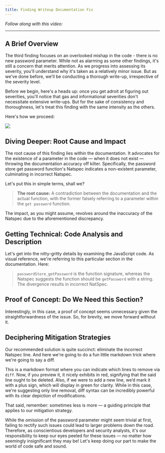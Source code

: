 ```yaml
---
title: Finding Writeup Documentation Fix
---
```


_Follow along with this video:_



---

## A Brief Overview

The third finding focuses on an overlooked mishap in the code - there is no new password parameter. While not as alarming as some other findings, it's still a concern that merits attention. As we progress into assessing its severity, you'll understand why it's taken as a relatively minor issue. But as we've done before, we'll be conducting a thorough write-up, irrespective of the severity level.

Before we begin, here's a heads up: once you get adroit at figuring out severities, you'll notice that gas and informational severities don't necessitate extensive write-ups. But for the sake of consistency and thoroughness, let's treat this finding with the same intensity as the others.

Here's how we proceed:

![](https://cdn.videotap.com/IArtvAsHoY19oT7nCiE3-30.97.png)

## Diving Deeper: Root Cause and Impact

The root cause of this finding lies within the documentation. It advocates for the existence of a parameter in the code — when it does not exist — throwing the documentation accuracy off kilter. Specifically, the password store get password function's Natspec indicates a non-existent parameter, culminating in incorrect Natspec.

Let's put this in simple terms, shall we?

> **The root cause:** A contradiction between the documentation and the actual function, with the former falsely referring to a parameter within the `get password` function.

The impact, as you might assume, revolves around the inaccuracy of the Natspec due to the aforementioned discrepancy.

## Getting Technical: Code Analysis and Description

Let's get into the nitty-gritty details by examining the JavaScript code. As visual reference, we're referring to this particular section in the documentation. Here:

> `passwordStore_getPassword` is the function signature, whereas the Natspec suggests the function should be `getPassword` with a string. The divergence results in incorrect NatSpec.

## Proof of Concept: Do We Need this Section?

Interestingly, in this case, a proof of concept seems unnecessary given the straightforwardness of the issue. So, for brevity, we move forward without it.

## Deciphering Mitigation Strategies

Our recommended solution is quite succinct: eliminate the incorrect Natspec line. And here we're going to do a fun little markdown trick where we're going to say a diff.

This is a markdown format where you can indicate which lines to remove via `diff`. Now, if you preview it, it nicely exhibits in red, signifying that the said line ought to be deleted. Also, if we were to add a new line, we’d mark it with a plus sign, which will display in green for clarity. While in this case, we're suggesting only line removal, diff syntax can be incredibly powerful with its clear depiction of modifications.

That said, remember: sometimes less is more — a guiding principle that applies to our mitigation strategy.

While the omission of the password parameter might seem trivial at first, failing to rectify such issues could lead to larger problems down the road. Therefore, as conscientious developers and security analysts, it's our responsibility to keep our eyes peeled for these issues — no matter how seemingly insignificant they may be! Let's keep doing our part to make the world of code safe and sound.
